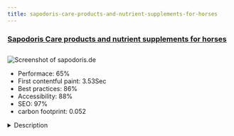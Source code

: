 ```yaml
---
title: sapodoris-care-products-and-nutrient-supplements-for-horses
---
```


<div style="height: 3rem">
  <a href="https://www.sapodoris.de"><h3>Sapodoris Care products and nutrient supplements for horses</h3></a>
</div>
<img loading="lazy" src="/images/thumbs/sapodoris.de.jpg" alt="Screenshot of sapodoris.de" />
<ul>
  <li>Performace: 65%</li>
  <li>
    First contentful paint:
    3.53Sec
  </li>
  <li>Best practices: 86%</li>
  <li>Accessibility: 88%</li>
  <li>SEO: 97%</li>
  <li>carbon footprint: 0.052</li>
</ul>
<details>
  <summary>Description</summary>
  <p>Sapodoris is an Onlineshop offering nutrient supplements and care products for horses. Additionally horse owners can get free advice on feeding issues.

Beside the products a lot of surrounding informations are offered.The Site is built with Joomla 3.x and using Virtuemart for the shop. The challenge while building this site was to lead the requests for free advice to an online form. The free advice proceeded by phone until we built the site, which was former hosted in a Jimdo solution.

The flood of phonecalls made it nearly impossible for the one-woman company to work on the orders and shipments. Using FoxContact we rebult the offer for free advice into an online service. The customers can now answer all questions at once, upload photos, documents etc..

The requirements of the GDPR and very limited options for a professional webshop lead to a change from Jimdo to Joomla!</p>
</details>

